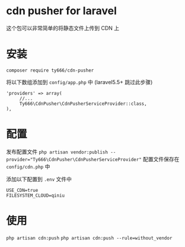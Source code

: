 # cdn pusher for laravel 

这个包可以非常简单的将静态文件上传到 CDN 上

# 安装
`composer require ty666/cdn-pusher`

将以下数组添加到 `config/app.php` 中 (laravel5.5+ 跳过此步骤)
```
'providers' => array(
     //...
     Ty666\CdnPusher\CdnPusherServiceProvider::class,
),
```

# 配置
发布配置文件
`php artisan vendor:publish --provider="Ty666\CdnPusher\CdnPusherServiceProvider"`
配置文件保存在 `config/cdn.php` 中

添加以下配置到 `.env` 文件中
```
USE_CDN=true
FILESYSTEM_CLOUD=qiniu
```
# 使用
`php artisan cdn:push`
`php artisan cdn:push --rule=without_vendor`
